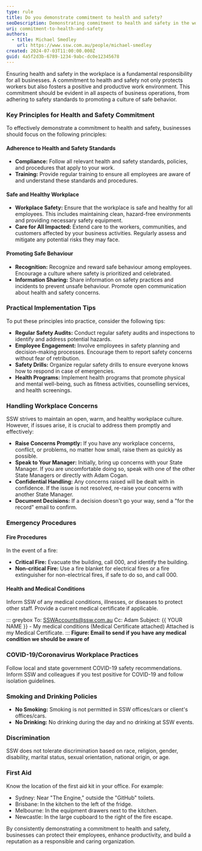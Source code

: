 ```yaml
---
type: rule
title: Do you demonstrate commitment to health and safety?
seoDescription: Demonstrating commitment to health and safety in the workplace.
uri: commitment-to-health-and-safety
authors:
  - title: Michael Smedley
    url: https://www.ssw.com.au/people/michael-smedley
created: 2024-07-03T11:00:00.000Z
guid: 4a5f2d3b-6789-1234-9abc-dc0e12345678
---
```

Ensuring health and safety in the workplace is a fundamental responsibility for all businesses. A commitment to health and safety not only protects workers but also fosters a positive and productive work environment. This commitment should be evident in all aspects of business operations, from adhering to safety standards to promoting a culture of safe behavior.

<!--endintro-->

### Key Principles for Health and Safety Commitment

To effectively demonstrate a commitment to health and safety, businesses should focus on the following principles:

#### Adherence to Health and Safety Standards

* **Compliance:** Follow all relevant health and safety standards, policies, and procedures that apply to your work.
* **Training:** Provide regular training to ensure all employees are aware of and understand these standards and procedures.

#### Safe and Healthy Workplace

* **Workplace Safety:** Ensure that the workplace is safe and healthy for all employees. This includes maintaining clean, hazard-free environments and providing necessary safety equipment.
* **Care for All Impacted:** Extend care to the workers, communities, and customers affected by your business activities. Regularly assess and mitigate any potential risks they may face.

#### Promoting Safe Behaviour

* **Recognition:** Recognize and reward safe behaviour among employees. Encourage a culture where safety is prioritized and celebrated.
* **Information Sharing:** Share information on safety practices and incidents to prevent unsafe behaviour. Promote open communication about health and safety concerns.

### Practical Implementation Tips

To put these principles into practice, consider the following tips:

* **Regular Safety Audits:** Conduct regular safety audits and inspections to identify and address potential hazards.
* **Employee Engagement:** Involve employees in safety planning and decision-making processes. Encourage them to report safety concerns without fear of retribution.
* **Safety Drills:** Organize regular safety drills to ensure everyone knows how to respond in case of emergencies.
* **Health Programs:** Implement health programs that promote physical and mental well-being, such as fitness activities, counselling services, and health screenings.

### Handling Workplace Concerns

SSW strives to maintain an open, warm, and healthy workplace culture. However, if issues arise, it is crucial to address them promptly and effectively:

* **Raise Concerns Promptly:** If you have any workplace concerns, conflict, or problems, no matter how small, raise them as quickly as possible.
* **Speak to Your Manager:** Initially, bring up concerns with your State Manager. If you are uncomfortable doing so, speak with one of the other State Managers or directly with Adam Cogan.
* **Confidential Handling:** Any concerns raised will be dealt with in confidence. If the issue is not resolved, re-raise your concerns with another State Manager.
* **Document Decisions:** If a decision doesn't go your way, send a "for the record" email to confirm.

### Emergency Procedures

#### Fire Procedures

In the event of a fire:

* **Critical Fire:** Evacuate the building, call 000, and identify the building.
* **Non-critical Fire:** Use a fire blanket for electrical fires or a fire extinguisher for non-electrical fires, if safe to do so, and call 000.

#### Health and Medical Conditions

Inform SSW of any medical conditions, illnesses, or diseases to protect other staff. Provide a current medical certificate if applicable.

::: greybox
To: [SSWAccounts@ssw.com.au](mailto:SSWAccounts@ssw.com.au)
Cc: Adam
Subject: {{ YOUR NAME }} - My medical conditions (Medical Certificate attached)
Attached is my Medical Certificate.
:::
**Figure: Email to send if you have any medical condition we should be aware of**

### COVID-19/Coronavirus Workplace Practices

Follow local and state government COVID-19 safety recommendations. Inform SSW and colleagues if you test positive for COVID-19 and follow isolation guidelines.

### Smoking and Drinking Policies

* **No Smoking:** Smoking is not permitted in SSW offices/cars or client's offices/cars.
* **No Drinking:** No drinking during the day and no drinking at SSW events.

### Discrimination

SSW does not tolerate discrimination based on race, religion, gender, disability, marital status, sexual orientation, national origin, or age.

### First Aid

Know the location of the first aid kit in your office. For example:

* Sydney: Near "The Engine," outside the "GitHub" toilets.
* Brisbane: In the kitchen to the left of the fridge.
* Melbourne: In the equipment drawers next to the kitchen.
* Newcastle: In the large cupboard to the right of the fire escape.

By consistently demonstrating a commitment to health and safety, businesses can protect their employees, enhance productivity, and build a reputation as a responsible and caring organization.
